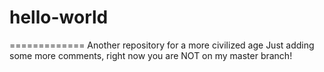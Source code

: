 # hello-world
=============
Another repository for a more civilized age
Just adding some more comments, right now you are NOT on my master branch!
